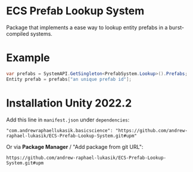 # ECS Prefab Lookup System
Package that implements a ease way to lookup entity prefabs in a burst-compiled systems.

# Example
```csharp
var prefabs = SystemAPI.GetSingleton<PrefabSystem.Lookup>().Prefabs;
Entity prefab = prefabs["an unique prefab id"];
```

# Installation Unity 2022.2
Add this line in `manifest.json` under `dependencies`:
```
"com.andrewraphaellukasik.basicscience": "https://github.com/andrew-raphael-lukasik/ECS-Prefab-Lookup-System.git#upm"
```
Or via **Package Manager** / "Add package from git URL":
```
https://github.com/andrew-raphael-lukasik/ECS-Prefab-Lookup-System.git#upm
```

